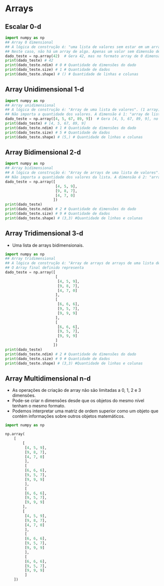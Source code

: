 # Arrays

## Escalar 0-d
```python
import numpy as np
## Array 0 dimensional
## A lógica de construção é: "uma lista de valores sem estar em um array". (0 sucessões de arrays)
## Neste caso, não há um array de algo. Apenas um valor sem dimensão de array.
dado_teste = np.array(42)  # Gera 42, mas no formato array de 0 dimensão.
print(dado_teste) # 42
print(dado_teste.ndim) # 0 # Quantidade de dimensões do dado
print(dado_teste.size) # 1 # Quantidade de dados
print(dado_teste.shape) # () # Quantidade de linhas e colunas
```  

## Array Unidimensional 1-d
```python
import numpy as np
## Array unidimensional
## A lógica de construção é: "Array de uma lista de valores". (1 array)
## Não importa a quantidade dos valores. A dimensão é 1: "array de lista de valores".
dado_teste = np.array([4, 5, 67, 89, 9])  # Gera [4, 5, 67, 89, 9], no formato array de 1 dimensão.
print(dado_teste) # [4, 5, 67, 89, 9]
print(dado_teste.ndim) # 1 # Quantidade de dimensões do dado
print(dado_teste.size) # 5 # Quantidade de dados
print(dado_teste.shape) # (5,) # Quantidade de linhas e colunas
```  

## Array Bidimensional 2-d
```python
import numpy as np
## Array bidimensional
## A lógica de construção é: "Array de arrays de uma lista de valores". (2 sucessões de arrays)
## Não importa a quantidade dos valores da lista. A dimensão é 2: "array de array de lista de valores".
dado_teste = np.array([
                       [4, 5, 9],
                       [9, 8, 7],
                       [4, 7, 0]
                      ])
print(dado_teste)
print(dado_teste.ndim) # 2 # Quantidade de dimensões do dado
print(dado_teste.size) # 9 # Quantidade de dados
print(dado_teste.shape) # (3,3) #Quantidade de linhas e colunas
```  

## Array Tridimensional 3-d
- Uma lista de arrays bidimensionais.
```python
import numpy as np
## Array tridimensional
## A lógica de construção é: "Array de arrays de arrays de uma lista de valores". (3 sucessões de arrays)
## O Array final definido representa 
dado_teste = np.array([
                       [
                        [4, 5, 9],
                        [9, 8, 7],
                        [4, 7, 0]
                       ],
                       [
                        [6, 6, 6],
                        [9, 5, 7],
                        [9, 9, 9]
                       ],
                       [
                        [6, 6, 6],
                        [9, 5, 7],
                        [9, 9, 9]
                       ]
                      ])
print(dado_teste)
print(dado_teste.ndim) # 2 # Quantidade de dimensões do dado
print(dado_teste.size) # 9 # Quantidade de dados
print(dado_teste.shape) # (3,3) #Quantidade de linhas e colunas
```  

## Array Multidimensional n-d
- As operações de criação de array não são limitadas a 0, 1, 2 e 3 dimensões. 
- Pode-se criar n dimensões desde que os objetos do mesmo nível tenham o mesmo formato.
- Podemos interpretar uma matriz de ordem superior como um objeto que contém informações sobre outros objetos matemáticos.
```python
import numpy as np

np.array(
    [
        [
         [4, 5, 9],
         [9, 8, 7],
         [4, 7, 0]
         ],
         [
         [6, 6, 6],
         [9, 5, 7],
         [9, 9, 9]
         ],
         [
         [6, 6, 6],
         [9, 5, 7],
         [9, 9, 9]
        ],
        [
         [4, 5, 9],
         [9, 8, 7],
         [4, 7, 0]
         ],
         [
         [6, 6, 6],
         [9, 5, 7],
         [9, 9, 9]
         ],
         [
         [6, 6, 6],
         [9, 5, 7],
         [9, 9, 9]
         ]
    ])
```  